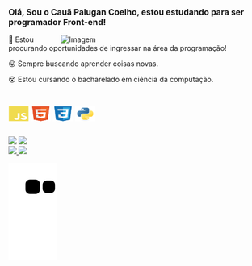 ### Olá, Sou o Cauã Palugan Coelho, estou estudando para ser programador Front-end!

<div>
  <img align="right" src="https://user-images.githubusercontent.com/99273475/153456069-ad492fe5-3ebf-4a60-b664-c9e29edeaeeb.gif" alt="Imagem" min-width="400px" max-width="400px" width="400px" align="right">
</div>

<p>💭 Estou procurando oportunidades de ingressar na área da programação! <p>
<p>😛 Sempre buscando aprender coisas novas. <p> 
<p>😵 Estou cursando o bacharelado em ciência da computação. <p> 


 <br>

<div style= "display: inline_block" align="left">
  <img align="center" alt="caua-Js" height="30" width="40" src="https://raw.githubusercontent.com/devicons/devicon/master/icons/javascript/javascript-plain.svg">
  <img align="center" alt="caua-HTML" height="30" width="40" src="https://raw.githubusercontent.com/devicons/devicon/master/icons/html5/html5-original.svg">
  <img align="center" alt="caua-CSS" height="30" width="40" src="https://raw.githubusercontent.com/devicons/devicon/master/icons/css3/css3-original.svg">
  <img align="center" alt="caua-Python" height="30" width="40" src="https://raw.githubusercontent.com/devicons/devicon/master/icons/python/python-original.svg">
</div>
 
 ##
 
<div>
 <a align="left" href="https://www.linkedin.com/in/cau%C3%A3-palugan-coelho-523bb51b0/" target="_blank"><img src="https://img.shields.io/badge/-LinkedIn-%230077B5?style=for-the-badge&logo=linkedin&logoColor=white" target="_blank"></a> 
   <a href="https://www.instagram.com/_cauapalugan/" target="_blank"><img src="https://img.shields.io/badge/-Instagram-%23E4405F?style=for-the-badge&logo=instagram&logoColor=white" target="_blank"></a>
  
<div style= "display: inline_block" align="left">
  <a href="https://https://github.com/CauaPalugan">
    <img height="180em" src="https://github-readme-stats.vercel.app/api?username=CauaPalugan&show_icons=true&theme=dark"/>
    <img height="180em" src="https://github-readme-stats.vercel.app/api/top-langs/?username=CauaPalugan&layout=compact&langs_count=7&theme=dark"> <br>
</div>   

  ![snake gif](https://github.com/CauaPalugan/CauaPalugan/blob/output/github-contribution-grid-snake.svg) 
</div>
  

  
  
  
  
  
  
